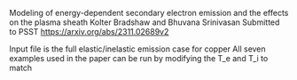 Modeling of energy-dependent secondary electron emission and the effects on the plasma sheath
Kolter Bradshaw and Bhuvana Srinivasan
Submitted to PSST https://arxiv.org/abs/2311.02689v2

Input file is the full elastic/inelastic emission case for copper
All seven examples used in the paper can be run by modifying the T_e and T_i to match